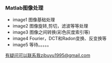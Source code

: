 ### Matlab图像处理

* image1 图像基础处理
* image2 图像旋转,剪切，滤波等等处理
* image3 图像之间转换(彩色灰度索引等)
* image4 Fourier，DCT和Radon变换、反变换等
* image5 等待。。。。。

有疑问可以联系我zibuyu1995@gmail.com
